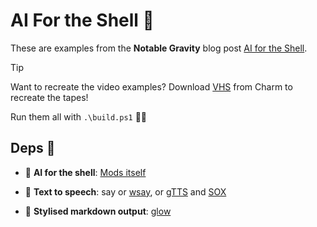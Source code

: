 # AI For the Shell 🐚
These are examples from the **Notable Gravity** blog post [AI for the Shell](https://notablegravity.com/p/34580b31-1c3c-4422-b064-cfe8adf26322/).

> [!TIP]
> Want to recreate the video examples?
> Download [VHS](https://github.com/charmbracelet/vhs) from Charm to recreate the tapes!
> 
> Run them all with `.\build.ps1` 🏃‍♀️

## Deps 🧱

- 🤖 **AI for the shell**: [Mods itself](https://github.com/charmbracelet/mods)

- 💬 **Text to speech**: say or [wsay](https://github.com/p-groarke/wsay), or [gTTS](https://github.com/pndurette/gTTS) and [SOX](https://sourceforge.net/projects/sox/)

- 📝 **Stylised markdown output**: [glow](https://github.com/charmbracelet/glow)